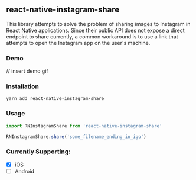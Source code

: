 ## react-native-instagram-share

This library attempts to solve the problem of sharing images to Instagram in React Native applications. Since their public API does not expose a direct endpoint to share currently, a common workaround is to use a link that attempts to open the Instagram app on the user's machine.

### Demo

// insert demo gif

### Installation

`yarn add react-native-instagram-share`

### Usage
```javascript
import RNInstagramShare from 'react-native-instagram-share'

RNInstagramShare.share('some_filename_ending_in_igo')
```

### Currently Supporting:
 * [x] iOS
 * [ ] Android